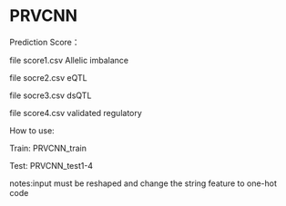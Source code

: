 # PRVCNN
Prediction Score：

file score1.csv Allelic imbalance

file socre2.csv eQTL

file socre3.csv dsQTL

file score4.csv validated regulatory

How to use:

Train: PRVCNN_train

Test: PRVCNN_test1-4

notes:input must be reshaped and change the string feature to one-hot code
